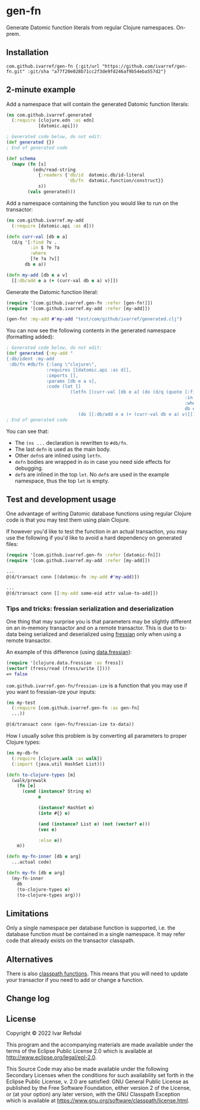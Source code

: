 # gen-fn

Generate Datomic function literals from regular Clojure namespaces. On-prem.

## Installation

```
com.github.ivarref/gen-fn {:git/url "https://github.com/ivarref/gen-fn.git" :git/sha "a77f20e028b71cc2f3de9fd246af9b54eba557d2"}
```

## 2-minute example

Add a namespace that will contain the generated Datomic function literals:

```clojure
(ns com.github.ivarref.generated
  (:require [clojure.edn :as edn]
            [datomic.api]))

; Generated code below, do not edit:
(def generated {})
; End of generated code

(def schema
  (mapv (fn [s]
          (edn/read-string
            {:readers {'db/id  datomic.db/id-literal
                       'db/fn  datomic.function/construct}}
            s))
        (vals generated)))
```

Add a namespace containing the function you would like to run on the transactor:
```clojure
(ns com.github.ivarref.my-add
  (:require [datomic.api :as d]))

(defn curr-val [db e a]
  (d/q '[:find ?v .
         :in $ ?e ?a
         :where
         [?e ?a ?v]]
       db e a))

(defn my-add [db e a v]
  [[:db/add e a (+ (curr-val db e a) v)]])
```

Generate the Datomic function literal:
 
```clojure
(require '[com.github.ivarref.gen-fn :refer [gen-fn!]])
(require '[com.github.ivarref.my-add :refer [my-add]])

(gen-fn! :my-add #'my-add "test/com/github/ivarref/generated.clj")
```

You can now see the following contents in the generated namespace (formatting added):
```clojure
; Generated code below, do not edit:
(def generated {:my-add "
{:db/ident :my-add 
 :db/fn #db/fn {:lang \"clojure\", 
               :requires [[datomic.api :as d]], 
               :imports [], 
               :params [db e a v], 
               :code (let [] 
                        (letfn [(curr-val [db e a] (do (d/q (quote [:find ?v . 
                                                                   :in $ ?e ?a 
                                                                   :where [?e ?a ?v]])
                                                                   db e a)))]
                           (do [[:db/add e a (+ (curr-val db e a) v)]])))}}"})
; End of generated code
```

You can see that:
* The `(ns ...` declaration is rewritten to `#db/fn`.
* The last `defn` is used as the main body.
* Other `defn`s are inlined using `letfn`.
* `defn` bodies are wrapped in `do` in case you need side effects for debugging.
* `def`s are inlined in the top `let`. No `def`s are used in the example namespace, thus the top `let` is empty.

## Test and development usage

One advantage of writing Datomic database functions using regular Clojure
code is that you may test them using plain Clojure.

If however you'd like to test the function in an actual transaction, you may use
the following if you'd like to avoid a hard dependency on generated files:

```clojure
(require '[com.github.ivarref.gen-fn :refer [datomic-fn]])
(require '[com.github.ivarref.my-add :refer [my-add]])

...
@(d/transact conn [(datomic-fn :my-add #'my-add)])

...
@(d/transact conn [[:my-add some-eid attr value-to-add]])
```

### Tips and tricks: fressian serialization and deserialization

One thing that may surprise you is that parameters may be 
slightly different on an in-memory transactor and on a remote transactor.
This is due to tx-data being serialized and deserialized using
[fressian](https://github.com/Datomic/fressian) only when using
a remote transactor.

An example of this difference (using [data.fressian](https://github.com/clojure/data.fressian)):
```clojure
(require '[clojure.data.fressian :as fress])
(vector? (fress/read (fress/write [])))
=> false
```

`com.github.ivarref.gen-fn/fressian-ize` is a function that
you may use if you want to fressian-ize your inputs:

```clojure
(ns my-test
  (:require [com.github.ivarref.gen-fn :as gen-fn]
  ...))

@(d/transact conn (gen-fn/fressian-ize tx-data))
```

How I usually solve this problem is by converting all parameters
to proper Clojure types:

```clojure
(ns my-db-fn
  (:require [clojure.walk :as walk])
  (:import (java.util HashSet List)))

(defn to-clojure-types [m]
  (walk/prewalk
    (fn [e]
      (cond (instance? String e)
            e

            (instance? HashSet e)
            (into #{} e)

            (and (instance? List e) (not (vector? e)))
            (vec e)

            :else e))
    m))

(defn my-fn-inner [db e arg]
  ...actual code)

(defn my-fn [db e arg]
  (my-fn-inner
    db
    (to-clojure-types e)
    (to-clojure-types arg)))
```

## Limitations

Only a single namespace per database function is supported, i.e.
the database function must be contained in a single namespace. It may
refer code that already exists on the transactor classpath.

## Alternatives

There is also [classpath functions](https://docs.datomic.com/on-prem/reference/database-functions.html#classpath-functions). This means that you will need to update your
transactor if you need to add or change a function.

## Change log

## License

Copyright © 2022 Ivar Refsdal

This program and the accompanying materials are made available under the
terms of the Eclipse Public License 2.0 which is available at
http://www.eclipse.org/legal/epl-2.0.

This Source Code may also be made available under the following Secondary
Licenses when the conditions for such availability set forth in the Eclipse
Public License, v. 2.0 are satisfied: GNU General Public License as published by
the Free Software Foundation, either version 2 of the License, or (at your
option) any later version, with the GNU Classpath Exception which is available
at https://www.gnu.org/software/classpath/license.html.
